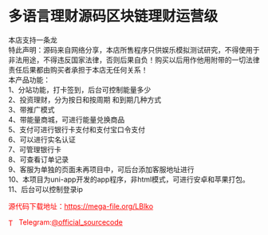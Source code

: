 # 多语言理财源码区块链理财运营级

本店支持一条龙<br>特此声明：源码来自网络分享，本店所售程序只供娱乐模拟测试研究，不得使用于非法用途，不得违反国家法律，否则后果自负！购买以后用作他用附带的一切法律责任后果都由购买者承担于本店无任何关系！<br>本产品功能：<br>1、分站功能，打卡签到，后台可控制能量多少<br>  2、投资理财，分为按日和按周期 和到期几种方式<br>  3、带推广模式<br>  4、带能量商城，可进行能量兑换商品<br>  5、支付可进行银行卡支付和支付宝口令支付<br>  6、可以进行实名认证<br>  7、可管理银行卡<br>  8、可查看订单记录<br>  9、客服为单独的页面未再项目中，可后台添加客服地址进行<br>  10、本项目为uni-app开发的app程序，非html模式，可进行安卓和苹果打包。<br>  11、后台可以控制登录ip<br>


<p style="color: red;">源代码下载地址：<a href="https://mega-file.org/LBlko" style="color: red;">https://mega-file.org/LBlko</a></p><p style="color: red;"><img src="https://cdn-icons-png.flaticon.com/512/2111/2111646.png" alt="Telegram Icon" style="width: 16px; vertical-align: middle; margin-right: 5px;">Telegram:<a href="https://t.me/official_sourcecode" style="color: red;">@official_sourcecode</a></p>